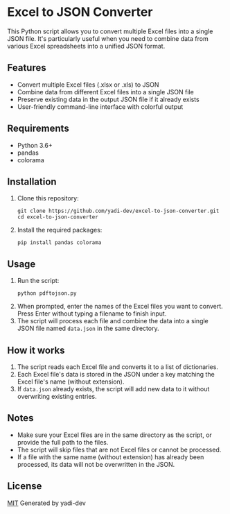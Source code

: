 # Excel to JSON Converter
This Python script allows you to convert multiple Excel files into a single JSON file. It's particularly useful when you need to combine data from various Excel spreadsheets into a unified JSON format.
## Features
- Convert multiple Excel files (.xlsx or .xls) to JSON
- Combine data from different Excel files into a single JSON file
- Preserve existing data in the output JSON file if it already exists
- User-friendly command-line interface with colorful output
## Requirements
- Python 3.6+
- pandas
- colorama
## Installation
1. Clone this repository:
   ```
   git clone https://github.com/yadi-dev/excel-to-json-converter.git
   cd excel-to-json-converter
   ```
2. Install the required packages:
   ```
   pip install pandas colorama
   ```
## Usage
1. Run the script:
   ```
   python pdftojson.py
   ```
2. When prompted, enter the names of the Excel files you want to convert. Press Enter without typing a filename to finish input.
3. The script will process each file and combine the data into a single JSON file named `data.json` in the same directory.
## How it works
1. The script reads each Excel file and converts it to a list of dictionaries.
2. Each Excel file's data is stored in the JSON under a key matching the Excel file's name (without extension).
3. If `data.json` already exists, the script will add new data to it without overwriting existing entries.
## Notes
- Make sure your Excel files are in the same directory as the script, or provide the full path to the files.
- The script will skip files that are not Excel files or cannot be processed.
- If a file with the same name (without extension) has already been processed, its data will not be overwritten in the JSON.
## License
[MIT](https://choosealicense.com/licenses/mit/)
Generated by yadi-dev
